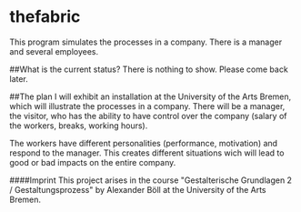 thefabric
=========

This program simulates the processes in a company. There is a manager and several employees.

##What is the current status? 
There is nothing to show. Please come back later.

##The plan
I will exhibit an installation at the University of the Arts Bremen, which will illustrate the processes in a company. There will be a manager, the visitor, who has the ability to have control over the company (salary of the workers, breaks, working hours).

The workers have different personalities (performance, motivation) and respond to the manager. This creates different situations wich will lead to good or bad impacts on the entire company.


####Imprint
This project arises in the course "Gestalterische Grundlagen 2 / Gestaltungsprozess" by Alexander Böll at the University of the Arts Bremen.